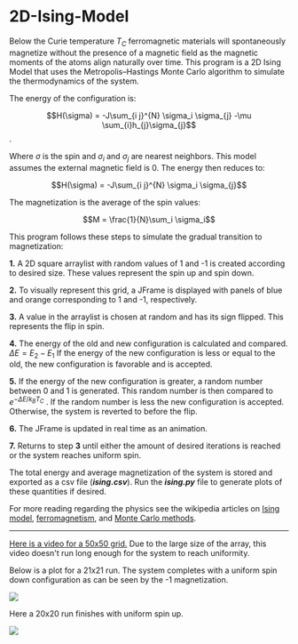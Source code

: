 # 2D-Ising-Model

Below the Curie temperature $T_C$ ferromagnetic materials will spontaneously magnetize without the presence of a magnetic field as the magnetic moments of the atoms align naturally over time. This program is a 2D Ising Model that uses the Metropolis–Hastings Monte Carlo algorithm to simulate the thermodynamics of the system.

The energy of the configuration is:

$$H(\sigma) =  -J\sum_{i j}^{N} \sigma_i \sigma_{j} -\mu \sum_{i}h_{j}\sigma_{j}$$. 

Where $\sigma$ is the spin and $\sigma_i$ and $\sigma_j$ are nearest neighbors. This model assumes the external magnetic field is 0. The energy then reduces to:

$$H(\sigma) =  -J\sum_{i j}^{N} \sigma_i \sigma_{j}$$

The magnetization is the average of the spin values:


$$M = \frac{1}{N}\sum_i \sigma_i$$




This program follows these steps to simulate the gradual transition to magnetization:

**1.** A 2D square arraylist with random values of 1 and -1 is created according to desired size. These values represent the spin up and spin down. 

**2.** To visually represent this grid, a JFrame is displayed with panels of blue and orange corresponding to 1 and -1, respectively. 

**3.**  A value in the arraylist is chosen at random and has its sign flipped. This represents the flip in spin.

**4.**  The energy of the old and new configuration is calculated and compared. $\Delta E = E_2 - E_1$ 
If the energy of the new configuration is less or equal to the old, the new configuration is favorable and is accepted. 

**5.**  If the energy of the new configuration is greater, a random number between 0 and 1 is generated. This random number is then compared to $e^{-\Delta E/k_B T_C}$ . If the random number is less the new configuration is accepted. Otherwise, the system is reverted to before the flip.

**6.**  The JFrame is updated in real time as an animation.

**7.**  Returns to step **3** until either the amount of desired iterations is reached or the system reaches uniform spin.

The total energy and average magnetization of the system is stored and exported as a csv file (***ising.csv***). Run the ***ising.py*** file to generate plots of these quantities if desired. 

For more reading regarding the physics see the wikipedia articles on [Ising model](https://en.wikipedia.org/wiki/Ising_model), [ferromagnetism](https://en.wikipedia.org/wiki/Ferromagnetism#Curie_temperature), and [Monte Carlo methods](https://en.wikipedia.org/wiki/Monte_Carlo_method).

-------

[Here is a video for a 50x50 grid.](https://www.youtube.com/watch?v=5gmFp_87Nh8) Due to the large size of the array, this video doesn't run long enough for the system to reach uniformity.



Below is a plot for a 21x21 run. The system completes with a uniform spin down configuration as can be seen by the -1 magnetization. 

![](https://i.imgur.com/m55lS9N.png)

Here a 20x20 run finishes with uniform spin up.

![](https://i.imgur.com/ysLkGq5.png)

